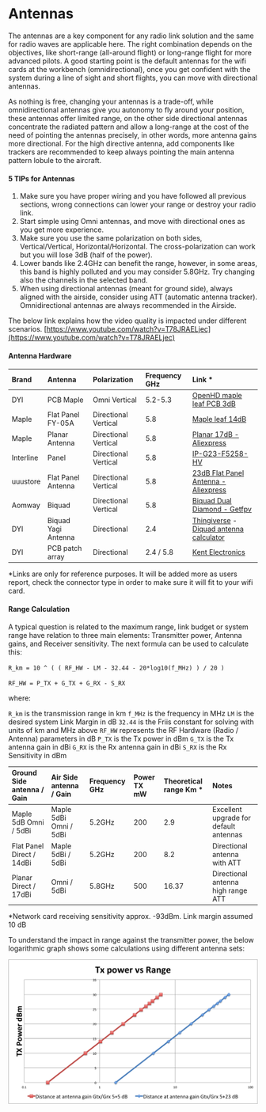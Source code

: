 # Antennas

The antennas are a key component for any radio link solution and the same for radio waves are applicable here. The right combination depends on the objectives, like short-range \(all-around flight\) or long-range flight for more advanced pilots. A good starting point is the default antennas for the wifi cards at the workbench \(omnidirectional\), once you get confident with the system during a line of sight and short flights, you can move with directional antennas.

As nothing is free, changing your antennas is a trade-off, while omnidirectional antennas give you autonomy to fly around your position, these antennas offer limited range, on the other side directional antennas concentrate the radiated pattern and allow a long-range at the cost of the need of pointing the antennas precisely, in other words, more antenna gains more directional. For the high directive antenna, add components like trackers are recommended to keep always pointing the main antenna pattern lobule to the aircraft.

####  

#### 5 TIPs for Antennas

1. Make sure you have proper wiring and you have followed all previous sections, wrong connections can lower your range or destroy your radio link.
2. Start simple using Omni antennas, and move with directional ones as you get more experience.
3. Make sure you use the same polarization on both sides, Vertical/Vertical, Horizontal/Horizontal. The cross-polarization can work but you will lose 3dB \(half of the power\).
4. Lower bands like 2.4GHz can benefit the range, however, in some areas, this band is highly polluted and you may consider 5.8GHz. Try changing also the channels in the selected band.
5. When using directional antennas \(meant for ground side\), always aligned with the airside, consider using ATT \(automatic antenna tracker\). Omnidirectional antennas are always recommended in the Airside.

The below link explains how the video quality is impacted under different scenarios. [https://www.youtube.com/watch?v=T78JRAELjec](https://www.youtube.com/watch?v=T78JRAELjec)

####  

#### Antenna Hardware

| Brand | Antenna | Polarization | Frequency GHz | Link \* |
| :--- | :--- | :--- | :--- | :--- |
| DYI | PCB Maple | Omni Vertical | 5.2-5.3 | [OpenHD maple leaf PCB 3dB](https://forum.openhdfpv.org/t/maple-leaf-pcb-antenna/460) |
| Maple | Flat Panel FY-05A | Directional Vertical | 5.8 | [Maple leaf 14dB](https://aliexpress.com/item/1005002007469173.html) |
| Maple | Planar Antenna | Directional Vertical | 5.8 | [Planar 17dB - Aliexpress](https://aliexpress.com/item/32989509234.html) |
| Interline | Panel | Directional Vertical | 5.8 | [IP-G23-F5258-HV](https://interline.pl/antennas/PANEL-23-5.2-5.8GHz) |
| uuustore | Flat Panel Antenna | Directional Vertical | 5.8 | [23dB Flat Panel Antenna - Aliexpress](https://de.aliexpress.com/item/2020415914.html?spm=a2g0o.productlist.0.0.39846db3fR96Ke&algo_pvid=8beb6030-48f5-490c-b558-2b6aec776e76&algo_exp_id=8beb6030-48f5-490c-b558-2b6aec776e76-1) |
| Aomway | Biquad | Directional Vertical | 5.8 | [Biquad Dual Diamond - Getfpv](https://www.getfpv.com/aomway-biquad-sma-5-8ghz-dual-diamond-directional-antenna.html) |
| DYI | Biquad Yagi Antenna | Directional | 2.4 |  [Thingiverse](https://www.thingiverse.com/thing:1720696) - [Diquad antenna calculator](https://www.changpuak.ch/electronics/bi_quad_antenna_designer.php) |
| DYI | PCB patch array | Directional | 2.4 / 5.8 | [Kent Electronics](http://www.wa5vjb.com/products6.html) |

\*Links are only for reference purposes. It will be added more as users report, check the connector type in order to make sure it will fit to your wifi card.

####  

#### Range Calculation

A typical question is related to the maximum range, link budget or system range have relation to three main elements: Transmitter power, Antenna gains, and Receiver sensitivity. The next formula can be used to calculate this:

`R_km = 10 ^ ( ( RF_HW - LM - 32.44 - 20*log10(f_MHz) ) / 20 )`

`RF_HW = P_TX + G_TX + G_RX - S_RX`

where:

`R_km` is the transmission range in km
`f_MHz` is the frequency in MHz
`LM` is the desired system Link Margin in dB
`32.44` is the Friis constant for solving with units of km and MHz above
`RF_HW` represents the RF Hardware (Radio / Antenna) parameters in dB
`P_TX` is the Tx power in dBm
`G_TX` is the Tx antenna gain in dBi
`G_RX` is the Rx antenna gain in dBi
`S_RX` is the Rx Sensitivity in dBm

| Ground Side antenna / Gain | Air Side antenna / Gain | Frequency GHz | Power TX mW | Theoretical range Km \* | Notes |
| :--- | :--- | :--- | :--- | :--- | :--- |
| Maple 5dB Omni / 5dBi | Maple 5dBi Omni / 5dBi | 5.2GHz | 200 | 2.9 | Excellent upgrade for default antennas |
| Flat Panel Direct / 14dBi | Maple 5dBi / 5dBi | 5.2GHz | 200 | 8.2 | Directional antenna with ATT |
| Planar Direct / 17dBi | Omni / 5dBi | 5.8GHz | 500 | 16.37 | Directional antenna high range ATT |

\*Network card receiving sensitivity approx. -93dBm. Link margin assumed 10 dB

To understand the impact in range against the transmitter power, the below logarithmic graph shows some calculations using different antenna sets:

![range vs power graph](../.gitbook/assets/FPVrange.png)

